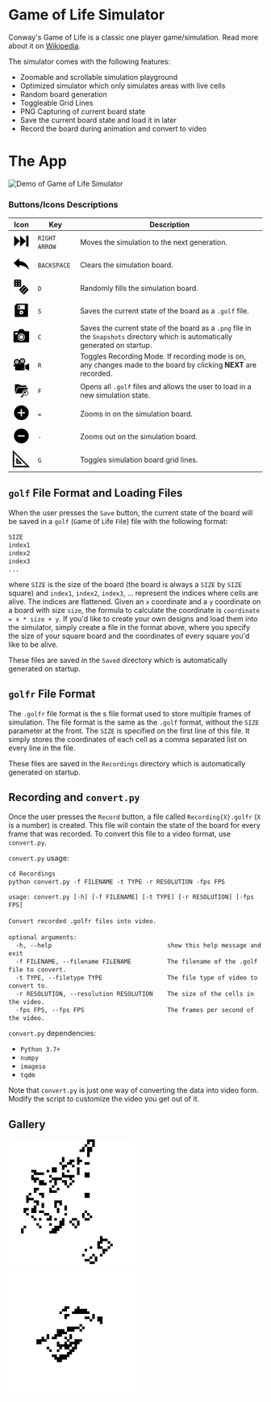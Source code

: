 # Game of Life Simulator

Conway's Game of Life is a classic one player game/simulation. Read more about it on [Wikipedia](https://en.wikipedia.org/wiki/Conway%27s_Game_of_Life).

The simulator comes with the following features:

* Zoomable and scrollable simulation playground
* Optimized simulator which only simulates areas with live cells
* Random board generation
* Toggleable Grid Lines
* PNG Capturing of current board state
* Save the current board state and load it in later
* Record the board during animation and convert to video

# The App

<img src="Documentation/demo.gif" alt="Demo of Game of Life Simulator" />
<br />

### Buttons/Icons Descriptions

Icon | Key | Description
--- | --- | ---
<img src="src/main/resources/Icons/Next.png" alt="Next Icon" width=50px /> | `RIGHT ARROW` | Moves the simulation to the next generation.
<img src="src/main/resources/Icons/Reset.png" alt="Reset Icon" width=50px /> | `BACKSPACE` | Clears the simulation board.
<img src="src/main/resources/Icons/Random.png" alt="Random Icon" width=50px /> | `D` | Randomly fills the simulation board.
<img src="src/main/resources/Icons/Save.png" alt="Save Icon" width=50px /> | `S` | Saves the current state of the board as a `.golf` file.
<img src="src/main/resources/Icons/Snapshot.png" alt="Snapshot Icon" width=50px /> | `C` | Saves the current state of the board as a `.png` file in the `Snapshots` directory which is automatically generated on startup.
<img src="src/main/resources/Icons/recordrecording.gif" alt="Recording Icon" width=50px /> | `R` | Toggles Recording Mode. If recording mode is on, any changes made to the board by clicking **NEXT** are recorded.
<img src="src/main/resources/Icons/Open.png" alt="Search Files Icon" width=50px /> | `F` | Opens all `.golf` files and allows the user to load in a new simulation state.
<img src="src/main/resources/Icons/Zoom_In.png" alt="Zoom In Files Icon" width=50px /> | `=` | Zooms in on the simulation board.
<img src="src/main/resources/Icons/Zoom_Out.png" alt="Zoom Out Files Icon" width=50px /> | `-` | Zooms out on the simulation board.
<img src="src/main/resources/Icons/Grid_Lines.png" alt="Grid Lines Files Icon" width=50px /> | `G` | Toggles simulation board grid lines.
## `golf` File Format and Loading Files

When the user presses the `Save` button, the current state of the board will be saved in a `golf` (`G`ame `O`f `L`ife `F`ile) file with the following format:

```
SIZE
index1
index2
index3
...
```

where `SIZE` is the size of the board (the board is always a `SIZE` by `SIZE` square) and `index1`, `index2`, `index3`, ... represent the indices where cells are alive. The indices are flattened. Given an `x` coordinate and a `y` coordinate on a board with size `size`, the formula to calculate the coordinate is `coordinate = x * size + y`. If you'd like to create your own designs and load them into the simulator, simply create a file in the format above, where you specify the size of your square board and the coordinates of every square you'd like to be alive.

These files are saved in the `Saved` directory which is automatically generated on startup.
## `golfr` File Format

The `.golfr` file format is the s file format used to store multiple frames of simulation. The file format is the same as the `.golf` format, without the `SIZE` parameter at the front. The `SIZE` is specified on the first line of this file. It simply stores the coordinates of each cell as a comma separated list on every line in the file.

These files are saved in the `Recordings` directory which is automatically generated on startup.

## Recording and `convert.py`

Once the user presses the `Record` button, a file called `Recording{X}.golfr` (`X` is a number) is created. This file will contain the state of the board for every frame that was recorded. To convert this file to a video format, use `convert.py`.

`convert.py` usage:

```
cd Recordings
python convert.py -f FILENAME -t TYPE -r RESOLUTION -fps FPS
```

```
usage: convert.py [-h] [-f FILENAME] [-t TYPE] [-r RESOLUTION] [-fps FPS]

Convert recorded .golfr files into video.

optional arguments:
  -h, --help                                show this help message and exit
  -f FILENAME, --filename FILENAME          The filename of the .golf file to convert.
  -t TYPE, --filetype TYPE                  The file type of video to convert to.
  -r RESOLUTION, --resolution RESOLUTION    The size of the cells in the video.
  -fps FPS, --fps FPS                       The frames per second of the video.
```

`convert.py` dependencies:

* `Python 3.7+`
* `numpy`
* `imageio`
* `tqdm`

Note that `convert.py` is just one way of converting the data into video form. Modify the script to customize the video you get out of it.

## Gallery

<img src="Documentation/snapshot.png" alt="Example Snapshot" width=50% />
<br />

<img src="Documentation/recording.gif" alt="Recording GIF" width=50% />
<br />